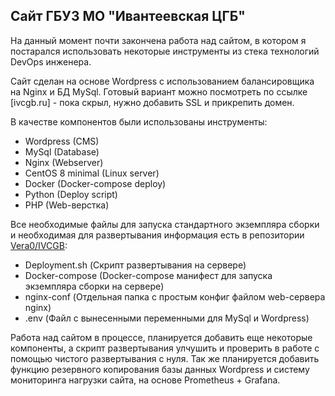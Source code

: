 ## Сайт ГБУЗ МО "Ивантеевская ЦГБ"

На данный момент почти закончена работа над сайтом, в котором я постарался использовать некоторые инструменты из стека технологий DevOps инженера.

Сайт сделан на основе Wordpress с использованием балансировщика на Nginx и БД MySql. Готовый вариант можно посмотреть по ссылке [ivcgb.ru] - пока скрыл, нужно добавить SSL и прикрепить домен.

В качестве компонентов были использованы инструменты:
- Wordpress (CMS)
- MySql (Database)
- Nginx (Webserver)
- CentOS 8 minimal (Linux server)
- Docker (Docker-compose deploy)
- Python (Deploy script)
- PHP (Web-верстка)

Все необходимые файлы для запуска стандартного экземпляра сборки и необходимая для развертывания информация есть в репозитории [Vera0/IVCGB](https://github.com/Vera0/IVCGB):
- Deployment.sh (Скрипт развертывания на сервере)
- Docker-compose (Docker-compose манифест для запуска экземпляра сборки на сервере)
- nginx-conf (Отдельная папка с простым конфиг файлом web-сервера nginx)
- .env (Файл с вынесенными переменными для MySql и Wordpress)

Работа над сайтом в процессе, планируется добавить еще некоторые компоненты, а скрипт развертывания улчушить и проверить в работе с помощью чистого развертывания с нуля. 
Так же планируется добавить функцию резервного копирования базы данных Wordpress и систему мониторинга нагрузки сайта, на основе Prometheus + Grafana.
